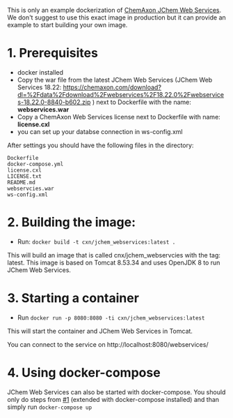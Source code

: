 This is only an example dockerization of [ChemAxon JChem Web Services](https://chemaxon.com/products/jchem-engines). We don't suggest to use this exact image in production but it can provide an example to start building your own image.

# 1. Prerequisites

* docker installed
* Copy the war file from the latest JChem Web Services (JChem Web Services 18.22: https://chemaxon.com/download?dl=%2Fdata%2Fdownload%2Fwebservices%2F18.22.0%2Fwebservices-18.22.0-8840-b602.zip ) next to Dockerfile with the name: __webservices.war__
* Copy a ChemAxon Web Services license next to Dockerfile with name: __license.cxl__
* you can set up your databse connection in ws-config.xml
    
After settings you should have the following files in the directory:
```
Dockerfile
docker-compose.yml
license.cxl
LICENSE.txt
README.md
webservcies.war
ws-config.xml
```
    
# 2. Building the image:

* Run: `docker build -t cxn/jchem_webservices:latest .`
    
This will build an image that is called cnx/jchem_webservcies with the tag: latest. This image is based on Tomcat 8.53.34 and uses OpenJDK 8 to run JChem Web Services.
    
# 3. Starting a container

* Run `docker run -p 8080:8080 -ti cxn/jchem_webservices:latest`
    
This will start the container and JChem Web Services in Tomcat.

You can connect to the service on http://localhost:8080/webservices/

# 4. Using docker-compose

JChem Web Services can also be started with docker-compose. You should only do steps from [#1](https://github.com/ChemAxon/jchem-webservice-docker#1-prerequisets) (extended with docker-compose installed) and than simply run `docker-compose up`
